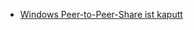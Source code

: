 * [Windows Peer-to-Peer-Share ist kaputt](https://www.borncity.com/blog/2024/08/05/neue-bitsloth-backdoor-entdeckt-missbraucht-den-windows-bits-dienst/)
